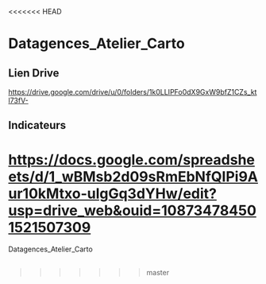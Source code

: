 <<<<<<< HEAD
# Datagences_Atelier_Carto

## Lien Drive
https://drive.google.com/drive/u/0/folders/1k0LLIPFo0dX9GxW9bfZ1CZs_ktl73fV-

## Indicateurs
https://docs.google.com/spreadsheets/d/1_wBMsb2d09sRmEbNfQIPi9Aur10kMtxo-ulgGq3dYHw/edit?usp=drive_web&ouid=108734784501521507309
=======
Datagences_Atelier_Carto




##


   
>>>>>>> master
